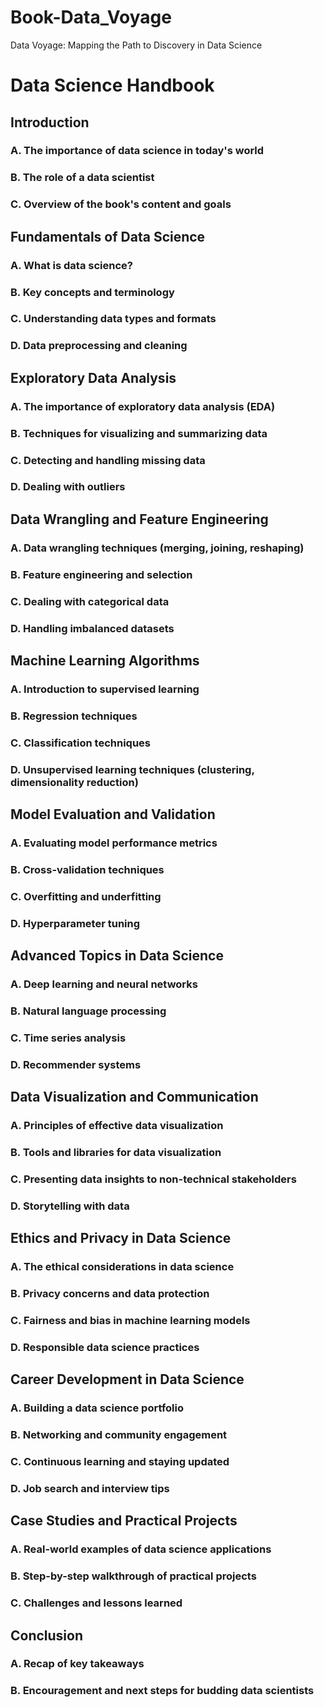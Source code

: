 # Book-Data_Voyage
Data Voyage: Mapping the Path to Discovery in Data Science


# Data Science Handbook

## Introduction

### A. The importance of data science in today's world
### B. The role of a data scientist
### C. Overview of the book's content and goals

## Fundamentals of Data Science

### A. What is data science?
### B. Key concepts and terminology
### C. Understanding data types and formats
### D. Data preprocessing and cleaning

## Exploratory Data Analysis

### A. The importance of exploratory data analysis (EDA)
### B. Techniques for visualizing and summarizing data
### C. Detecting and handling missing data
### D. Dealing with outliers

## Data Wrangling and Feature Engineering

### A. Data wrangling techniques (merging, joining, reshaping)
### B. Feature engineering and selection
### C. Dealing with categorical data
### D. Handling imbalanced datasets

## Machine Learning Algorithms

### A. Introduction to supervised learning
### B. Regression techniques
### C. Classification techniques
### D. Unsupervised learning techniques (clustering, dimensionality reduction)

## Model Evaluation and Validation

### A. Evaluating model performance metrics
### B. Cross-validation techniques
### C. Overfitting and underfitting
### D. Hyperparameter tuning

## Advanced Topics in Data Science

### A. Deep learning and neural networks
### B. Natural language processing
### C. Time series analysis
### D. Recommender systems

## Data Visualization and Communication

### A. Principles of effective data visualization
### B. Tools and libraries for data visualization
### C. Presenting data insights to non-technical stakeholders
### D. Storytelling with data

## Ethics and Privacy in Data Science

### A. The ethical considerations in data science
### B. Privacy concerns and data protection
### C. Fairness and bias in machine learning models
### D. Responsible data science practices

## Career Development in Data Science

### A. Building a data science portfolio
### B. Networking and community engagement
### C. Continuous learning and staying updated
### D. Job search and interview tips

## Case Studies and Practical Projects

### A. Real-world examples of data science applications
### B. Step-by-step walkthrough of practical projects
### C. Challenges and lessons learned

## Conclusion

### A. Recap of key takeaways
### B. Encouragement and next steps for budding data scientists


